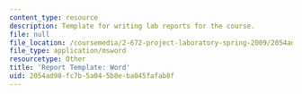 ```yaml
---
content_type: resource
description: Template for writing lab reports for the course.
file: null
file_location: /coursemedia/2-672-project-laboratory-spring-2009/2054ad98fc7b5a045b8eba045fafab8f_template.doc
file_type: application/msword
resourcetype: Other
title: 'Report Template: Word'
uid: 2054ad98-fc7b-5a04-5b8e-ba045fafab8f
---
```

